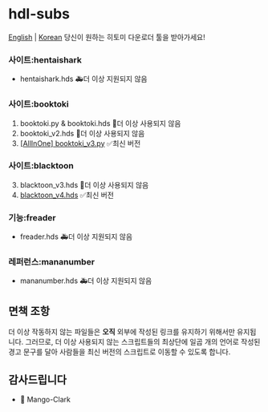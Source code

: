 # hdl-subs
[English](https://raw.githubusercontent.com/STR-HK/hdl-stubs/main/readme.md) | [Korean](https://raw.githubusercontent.com/STR-HK/hdl-stubs/main/나를읽어.md)
당신이 원하는 히토미 다운로더 툴을 받아가세요!

### 사이트:hentaishark
- hentaishark.hds 🚑️더 이상 지원되지 않음

### 사이트:booktoki
1. booktoki.py & booktoki.hds 🚨더 이상 사용되지 않음
2. booktoki_v2.hds 🚨더 이상 사용되지 않음
3. [[AllInOne] booktoki_v3.py](https://raw.githubusercontent.com/STR-HK/hdl-stubs/main/%5BAllInOne%5D%20booktoki_v3.py) ✅최신 버전

### 사이트:blacktoon
3. blacktoon_v3.hds 🚨더 이상 사용되지 않음
4. [blacktoon_v4.hds](https://raw.githubusercontent.com/STR-HK/hdl-stubs/main/blacktoon_v4.hds) ✅최신 버전

### 기능:freader
- freader.hds 🚑️더 이상 지원되지 않음

### 레퍼런스:mananumber
- mananumber.hds 🚑️더 이상 지원되지 않음

## 면책 조항
더 이상 작동하지 않는 파일들은 **오직** 외부에 작성된 링크를 유지하기 위해서만 유지됩니다.
그러므로, 더 이상 사용되지 않는 스크립트들의 최상단에 일곱 개의 언어로 작성된 경고 문구를 달아 사람들을 최신 버전의 스크립트로 이동할 수 있도록 합니다.

## 감사드립니다
- 🎉 Mango-Clark
